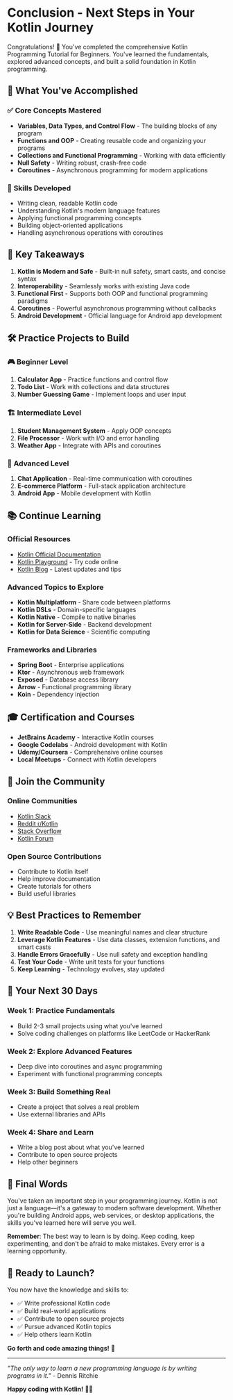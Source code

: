 # Conclusion - Next Steps in Your Kotlin Journey

Congratulations! 🎉 You've completed the comprehensive Kotlin Programming Tutorial for Beginners. You've learned the fundamentals, explored advanced concepts, and built a solid foundation in Kotlin programming.

## 🎯 **What You've Accomplished**

### ✅ **Core Concepts Mastered**
- **Variables, Data Types, and Control Flow** - The building blocks of any program
- **Functions and OOP** - Creating reusable code and organizing your programs
- **Collections and Functional Programming** - Working with data efficiently
- **Null Safety** - Writing robust, crash-free code
- **Coroutines** - Asynchronous programming for modern applications

### 🚀 **Skills Developed**
- Writing clean, readable Kotlin code
- Understanding Kotlin's modern language features
- Applying functional programming concepts
- Building object-oriented applications
- Handling asynchronous operations with coroutines

## 🌟 **Key Takeaways**

1. **Kotlin is Modern and Safe** - Built-in null safety, smart casts, and concise syntax
2. **Interoperability** - Seamlessly works with existing Java code
3. **Functional First** - Supports both OOP and functional programming paradigms
4. **Coroutines** - Powerful asynchronous programming without callbacks
5. **Android Development** - Official language for Android app development

## 🛠️ **Practice Projects to Build**

### 🎮 **Beginner Level**
1. **Calculator App** - Practice functions and control flow
2. **Todo List** - Work with collections and data structures
3. **Number Guessing Game** - Implement loops and user input

### 🏗️ **Intermediate Level**
1. **Student Management System** - Apply OOP concepts
2. **File Processor** - Work with I/O and error handling
3. **Weather App** - Integrate with APIs and coroutines

### 🚀 **Advanced Level**
1. **Chat Application** - Real-time communication with coroutines
2. **E-commerce Platform** - Full-stack application architecture
3. **Android App** - Mobile development with Kotlin

## 📚 **Continue Learning**

### **Official Resources**
- [Kotlin Official Documentation](https://kotlinlang.org/docs/home.html)
- [Kotlin Playground](https://play.kotlinlang.org/) - Try code online
- [Kotlin Blog](https://blog.kotlin.team/) - Latest updates and tips

### **Advanced Topics to Explore**
- **Kotlin Multiplatform** - Share code between platforms
- **Kotlin DSLs** - Domain-specific languages
- **Kotlin Native** - Compile to native binaries
- **Kotlin for Server-Side** - Backend development
- **Kotlin for Data Science** - Scientific computing

### **Frameworks and Libraries**
- **Spring Boot** - Enterprise applications
- **Ktor** - Asynchronous web framework
- **Exposed** - Database access library
- **Arrow** - Functional programming library
- **Koin** - Dependency injection

## 🎓 **Certification and Courses**

- **JetBrains Academy** - Interactive Kotlin courses
- **Google Codelabs** - Android development with Kotlin
- **Udemy/Coursera** - Comprehensive online courses
- **Local Meetups** - Connect with Kotlin developers

## 🤝 **Join the Community**

### **Online Communities**
- [Kotlin Slack](https://kotlinlang.slack.com/)
- [Reddit r/Kotlin](https://reddit.com/r/Kotlin)
- [Stack Overflow](https://stackoverflow.com/questions/tagged/kotlin)
- [Kotlin Forum](https://discuss.kotlinlang.org/)

### **Open Source Contributions**
- Contribute to Kotlin itself
- Help improve documentation
- Create tutorials for others
- Build useful libraries

## 💡 **Best Practices to Remember**

1. **Write Readable Code** - Use meaningful names and clear structure
2. **Leverage Kotlin Features** - Use data classes, extension functions, and smart casts
3. **Handle Errors Gracefully** - Use null safety and exception handling
4. **Test Your Code** - Write unit tests for your functions
5. **Keep Learning** - Technology evolves, stay updated

## 🎯 **Your Next 30 Days**

### **Week 1: Practice Fundamentals**
- Build 2-3 small projects using what you've learned
- Solve coding challenges on platforms like LeetCode or HackerRank

### **Week 2: Explore Advanced Features**
- Deep dive into coroutines and async programming
- Experiment with functional programming concepts

### **Week 3: Build Something Real**
- Create a project that solves a real problem
- Use external libraries and APIs

### **Week 4: Share and Learn**
- Write a blog post about what you've learned
- Contribute to open source projects
- Help other beginners

## 🌟 **Final Words**

You've taken an important step in your programming journey. Kotlin is not just a language—it's a gateway to modern software development. Whether you're building Android apps, web services, or desktop applications, the skills you've learned here will serve you well.

**Remember**: The best way to learn is by doing. Keep coding, keep experimenting, and don't be afraid to make mistakes. Every error is a learning opportunity.

## 🚀 **Ready to Launch?**

You now have the knowledge and skills to:
- ✅ Write professional Kotlin code
- ✅ Build real-world applications
- ✅ Contribute to open source projects
- ✅ Pursue advanced Kotlin topics
- ✅ Help others learn Kotlin

**Go forth and code amazing things!** 🎉

---

*"The only way to learn a new programming language is by writing programs in it."* - Dennis Ritchie

**Happy coding with Kotlin!** 🚀✨

